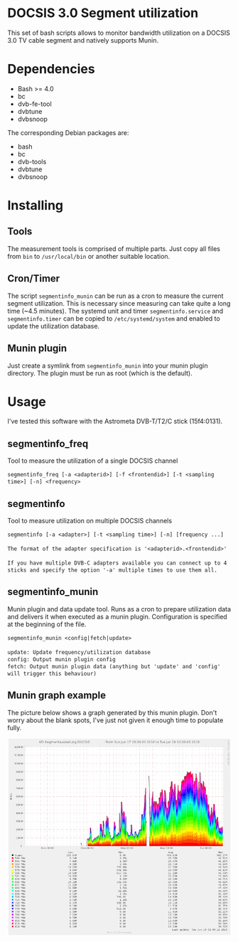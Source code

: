 DOCSIS 3.0 Segment utilization
==============================

This set of bash scripts allows to monitor bandwidth utilization on a DOCSIS 3.0 TV cable segment and natively supports Munin.

# Dependencies
- Bash >= 4.0
- bc
- dvb-fe-tool
- dvbtune
- dvbsnoop

The corresponding Debian packages are:

- bash
- bc
- dvb-tools
- dvbtune
- dvbsnoop

# Installing

## Tools
The measurement tools is comprised of multiple parts. Just copy all files from ```bin``` to ```/usr/local/bin``` or another suitable location.

## Cron/Timer
The script ```segmentinfo_munin``` can be run as a cron to measure the current segment utilization. This is necessary since measuring can take
quite a long time (~4.5 minutes). The systemd unit and timer ```segmentinfo.service``` and ```segmentinfo.timer``` can be copied to ```/etc/systemd/system``` and enabled to
update the utilization database.

## Munin plugin
Just create a symlink from ```segmentinfo_munin``` into your munin plugin directory. The plugin must be run as root (which is the default).


# Usage

I've tested this software with the Astrometa DVB-T/T2/C stick (15f4:0131).

## segmentinfo_freq
Tool to measure the utilization of a single DOCSIS channel
```
segmentinfo_freq [-a <adapterid>] [-f <frontendid>] [-t <sampling time>] [-n] <frequency>
```


## segmentinfo
Tool to measure utilization on multiple DOCSIS channels
```
segmentinfo [-a <adapter>] [-t <sampling time>] [-n] [frequency ...]

The format of the adapter specification is '<adapterid>.<frontendid>'

If you have multiple DVB-C adapters available you can connect up to 4 sticks and specify the option '-a' multiple times to use them all.
```

## segmentinfo_munin
Munin plugin and data update tool. Runs as a cron to prepare
utilization data and delivers it when executed as a munin plugin.
Configuration is specified at the beginning of the file.

```
segmentinfo_munin <config|fetch|update>

update: Update frequency/utilization database
config: Output munin plugin config
fetch: Output munin plugin data (anything but 'update' and 'config' will trigger this behaviour)

```

## Munin graph example
The picture below shows a graph generated by this munin plugin. Don't worry about the blank spots, I've just not given it enough time to populate fully.

![munin example graph](img/docsis_segmentinfo.png)
